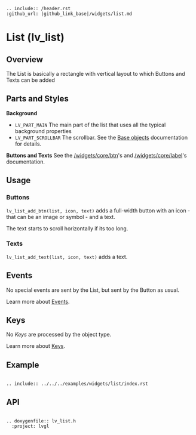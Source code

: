 ```eval_rst
.. include:: /header.rst 
:github_url: |github_link_base|/widgets/list.md
```
# List (lv_list)

## Overview
The List is basically a rectangle with vertical layout to which Buttons and Texts can be added 

## Parts and Styles

**Background**
- `LV_PART_MAIN` The main part of the list that uses all the typical background properties
- `LV_PART_SCROLLBAR` The scrollbar. See the [Base objects](/widgets/obj) documentation for details.

**Buttons and Texts**
See the [/widgets/core/btn](Button)'s and [/widgets/core/label](Label)'s documentation.

## Usage

### Buttons
`lv_list_add_btn(list, icon, text)` adds a full-width button with an icon - that can be an image or symbol - and a text.

The text starts to scroll horizontally if its too long.

### Texts
`lv_list_add_text(list, icon, text)` adds a text.


## Events
No special events are sent by the List, but sent by the Button as usual.

Learn more about [Events](/overview/event).

## Keys
No *Keys* are processed by the object type.

Learn more about [Keys](/overview/indev).

## Example

```eval_rst

.. include:: ../../../examples/widgets/list/index.rst

```

## API 

```eval_rst

.. doxygenfile:: lv_list.h
  :project: lvgl
        
```

